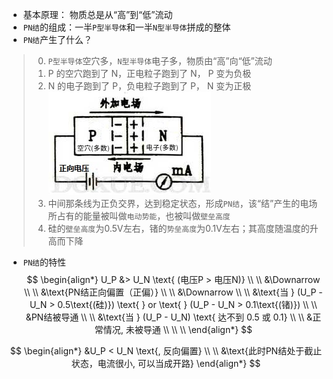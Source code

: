- 基本原理： 物质总是从“高”到“低”流动
- `PN结`的组成：一半`P型半导体`和一半`N型半导体`拼成的整体
- `PN结`产生了什么？
> 0. `P型半导体`空穴多，`N型半导体`电子多，物质由“高”向“低”流动
> 1. P 的空穴跑到了 N，正电粒子跑到了 N， P 变为负极
> 2. N 的电子跑到了 P，负电粒子跑到了 P， N 变为正极
![](/assets/PN_junction.png)
> 3. 中间那条线为正负交界，达到稳定状态，形成`PN结`，该“结”产生的电场所占有的能量被叫做`电动势能`，也被叫做`壁垒高度`
> 4. 硅的`壁垒高度`为0.5V左右，锗的`势垒高度`为0.1V左右；其高度随温度的升高而下降
- `PN结`的特性
$$
\begin{align*}
U_P &> U_N \text{ (电压P > 电压N)}
\\ \\
&\Downarrow
\\ \\
&\text{PN结正向偏置（正偏）}
\\ \\ 
&\Downarrow
\\ \\
&\text{当 } (U_P - U_N > 0.5\text{(硅)}) \text{ } or \text{ } (U_P - U_N > 0.1\text{(锗)})
\\ \\
&PN结被导通
\\ \\
&\text{当 } (U_P - U_N) \text{ 达不到 0.5 或 0.1}
\\ \\
&正常情况, 未被导通
\\ \\ \\
\end{align*}
$$

$$
\begin{align*}
&U_P < U_N \text{, 反向偏置}
\\ \\
&\text{此时PN结处于截止状态，电流很小, 可以当成开路}
\end{align*}
$$